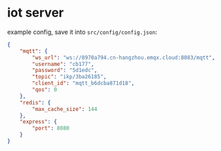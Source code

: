 # iot server

example config, save it into `src/config/config.json`:

```json
{
    "mqtt": {
        "ws_url": "ws://8970a794.cn-hangzhou.emqx.cloud:8083/mqtt",
        "username": "cb177",
        "password": "5d1edc",
        "topic": "ikp/3ba26185",
        "client_id": "mqtt_b6dcba871d18",
        "qos": 0
    },
    "redis": {
        "max_cache_size": 144
    },
    "express": {
        "port": 8080
    }
}
```

